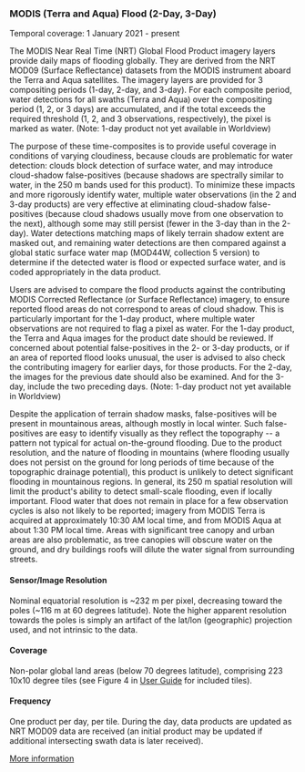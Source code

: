 ### MODIS (Terra and Aqua) Flood (2-Day, 3-Day)
Temporal coverage: 1 January 2021 - present

The MODIS Near Real Time (NRT) Global Flood Product imagery layers provide daily maps of flooding globally. They are derived from the NRT MOD09 (Surface Reflectance) datasets from the MODIS instrument aboard the Terra and Aqua satellites. The imagery layers are provided for 3 compositing periods (1-day, 2-day, and 3-day). For each composite period, water detections for all swaths (Terra and Aqua) over the compositing period (1, 2, or 3 days) are accumulated, and if the total exceeds the required threshold (1, 2, and 3 observations, respectively), the pixel is marked as water. (Note: 1-day product not yet available in Worldview)

The purpose of these time-composites is to provide useful coverage in conditions of varying cloudiness, because clouds are problematic for water detection: clouds block detection of surface water, and may introduce cloud-shadow false-positives (because shadows are spectrally similar to water, in the 250 m bands used for this product). To minimize these impacts and more rigorously identify water, multiple water observations (in the 2 and 3-day products) are very effective at eliminating cloud-shadow false-positives (because cloud shadows usually move from one observation to the next), although some may still persist (fewer in the 3-day than in the 2-day). Water detections matching maps of likely terrain shadow extent are masked out, and remaining water detections are then compared against a global static surface water map (MOD44W, collection 5 version) to determine if the detected water is flood or expected surface water, and is coded appropriately in the data product.

Users are  advised to compare the flood products against the contributing MODIS Corrected Reflectance (or Surface Reflectance) imagery, to ensure reported flood areas do not correspond to areas of cloud shadow. This is particularly important for the 1-day product, where multiple water observations are not required to flag a pixel as water.  For the 1-day product,  the Terra and Aqua images for the product date should be reviewed. If concerned about potential false-positives in the 2- or 3-day products, or if an area of reported flood looks unusual, the user is advised to also check the contributing imagery for earlier days, for those products.  For the 2-day, the images for the previous date should also be examined. And for the 3-day, include the two preceding days. (Note: 1-day product not yet available in Worldview)

Despite the application of terrain shadow masks, false-positives will be present in mountainous areas, although mostly in local winter.  Such false-positives are easy to identify visually as they reflect the topography -- a pattern not typical for actual on-the-ground flooding.  Due to the product resolution, and the nature of flooding in mountains (where flooding usually does not persist on the ground for long periods of time because of the topographic drainage potential), this product is unlikely to detect significant flooding in mountainous regions. In general,  its 250 m spatial resolution will limit the product's ability to detect small-scale flooding, even if locally important.  Flood water that does not remain in place for a few observation cycles is also not likely to be reported; imagery from MODIS Terra is acquired at approximately 10:30 AM local time, and from MODIS Aqua at about 1:30 PM local time.  Areas with significant tree canopy and urban areas are also problematic, as tree canopies will obscure water on the ground, and dry buildings roofs will dilute the water signal from surrounding streets.

#### Sensor/Image Resolution
Nominal equatorial resolution is ~232 m per pixel, decreasing toward the poles (~116 m at 60 degrees latitude). Note the higher apparent resolution towards the poles is simply an artifact of the lat/lon (geographic) projection used, and not intrinsic to the data.

#### Coverage
Non-polar global land areas (below 70 degrees latitude), comprising 223 10x10 degree tiles (see Figure 4 in [User Guide](https://earthdata.nasa.gov/files/MCDWD_UserGuide_RevA_08Mar2021.pdf) for included tiles).

#### Frequency
One product per day, per tile. During the day, data products are updated as NRT MOD09 data are received (an initial product may be updated if additional intersecting swath data is later received).

[More information](https://earthdata.nasa.gov/earth-observation-data/near-real-time/mcdwd-nrt)
